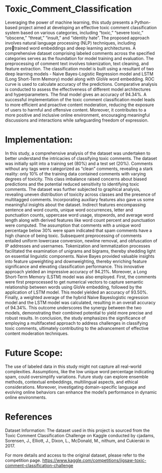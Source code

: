 # Toxic_Comment_Classification
Leveraging the power of machine learning, this study presents a Python-based 
project aimed at developing an effective toxic comment classification system based on various 
categories, including “toxic,” “severe toxic,” “obscene,” “threat,” “insult,” and “identity hate”. 
The proposed approach involves natural language processing (NLP) techniques, including pretrained word embeddings and deep learning architectures. A comprehensive dataset comprising 
labeled comments across the specified categories serves as the foundation for model training 
and evaluation. The preprocessing of comment text involves tokenization, text cleaning, and 
feature extraction. The classification model is built using a resultant of two deep learning 
models - Naive Bayes-Logistic Regression model and LSTM (Long Short-Term Memory) 
model along with GloVe word embedding. ROC curve is used to calculate accuracy of the 
predictions. Comparative analysis is conducted to assess the effectiveness of different model 
architectures and hyperparameters. The final model gives an accuracy of 94.34%. A successful 
implementation of the toxic comment classification model leads to more efficient and proactive 
content moderation, reducing the exposure of users to harmful and offensive content. 
Moreover, it contributes to a more positive and inclusive online environment, encouraging 
meaningful discussions and interactions while safeguarding freedom of expression.

# Implementation:
In this study, a comprehensive analysis of the dataset was undertaken to better understand the 
intricacies of classifying toxic comments. The dataset was initially split into a training set 
(80%) and a test set (20%). Comments without any tags were categorized as “clean” comments, 
revealing a stark reality: only 10% of the training data contained comments with varying 
degrees of toxicity. This class imbalance raised concerns about biased predictions and the 
potential reduced sensitivity to identifying toxic comments. The dataset was further subjected 
to graphical analysis, revealing uneven distribution of toxicity across classes and the presence 
of multitagged comments.
Incorporating auxiliary features also gave us some meaningful insights about the dataset. 
Indirect features encompassing sentence and word counts, unique word occurrences, letter and 
punctuation counts, uppercase word usage, stopwords, and average word length along with 
derived features like word count percent and punctuation were computed. The assumption that 
comments with a unique word percentage below 30% were spam indicated that spam comments 
have a high chance of being toxic. 
Subsequent preprocessing of comments entailed uniform lowercase conversion, newline 
removal, and obfuscation of IP addresses and usernames. Tokenization and lemmatization 
processes facilitated the examination of unigrams and bigrams, thereby shedding light on 
essential linguistic components. 
Naive Bayes provided valuable insights into feature upweighting and downweighting, thereby 
enriching feature significance and elevating classification performance. This innovative 
approach yielded an impressive accuracy of 94.21%. Moreover, a Long Short-Term Memory 
(LSTM) model was also employed. First, the comments were first preprocessed to get 
numerical vectors to capture semantic relationship between words using GloVe embedding, 
followed by the application of LSTM model. This model yielded an accuracy of 93.50%. 
Finally, a weighted average of the hybrid Naive Bayeslogistic regression model and the LSTM 
model was calculated, resulting in an overall accuracy of 94.34%. This outcome underscores 
the synergy between the two models, demonstrating their combined potential to yield more 
precise and robust results. In conclusion, the study emphasizes the significance of employing 
a multifaceted approach to address challenges in classifying toxic comments, ultimately 
contributing to the advancement of effective content moderation techniques.

# Future Scope:
The use of labeled data in this study might not capture all real-world complexities. 
Assumptions, like the low unique word percentage indicating spam, could oversimplify 
variations. Future study can explore ensemble methods, contextual embeddings, 
multilingual aspects, and ethical considerations. Moreover, investigating domain-specific 
language and evolving online behaviors can enhance the model’s performance in dynamic 
online environments.

# References
Dataset Information:
The dataset used in this project is sourced from the Toxic Comment Classification Challenge on Kaggle conducted by cjadams, Sorensen, J., Elliott, J., Dixon, L., McDonald, M., nithum, and Cukierski in 2017.

For more details and access to the original dataset, please refer to the competition page.
https://www.kaggle.com/competitions/jigsaw-toxic-comment-classification-challenge
